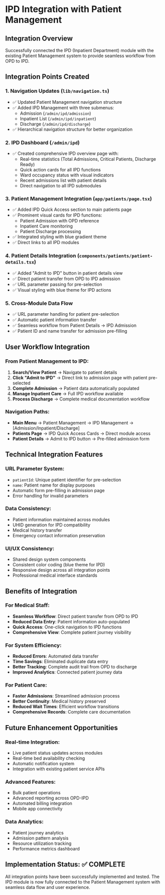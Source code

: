 # IPD Integration with Patient Management

## Integration Overview

Successfully connected the IPD (Inpatient Department) module with the existing Patient Management system to provide seamless workflow from OPD to IPD.

## Integration Points Created

### 1. Navigation Updates (`lib/navigation.ts`)

- ✅ Updated Patient Management navigation structure
- ✅ Added IPD Management with three submenus:
  - Admission (`/admin/ipd/admission`)
  - Inpatient List (`/admin/ipd/inpatient`)
  - Discharge (`/admin/ipd/discharge`)
- ✅ Hierarchical navigation structure for better organization

### 2. IPD Dashboard (`/admin/ipd`)

- ✅ Created comprehensive IPD overview page with:
  - Real-time statistics (Total Admissions, Critical Patients, Discharge Ready)
  - Quick action cards for all IPD functions
  - Ward occupancy status with visual indicators
  - Recent admissions list with patient details
  - Direct navigation to all IPD submodules

### 3. Patient Management Integration (`app/patients/page.tsx`)

- ✅ Added IPD Quick Access section to main patients page
- ✅ Prominent visual cards for IPD functions:
  - Patient Admission with OPD reference
  - Inpatient Care monitoring
  - Patient Discharge processing
- ✅ Integrated styling with blue gradient theme
- ✅ Direct links to all IPD modules

### 4. Patient Details Integration (`components/patients/patient-details.tsx`)

- ✅ Added "Admit to IPD" button in patient details view
- ✅ Direct patient transfer from OPD to IPD admission
- ✅ URL parameter passing for pre-selection
- ✅ Visual styling with blue theme for IPD actions

### 5. Cross-Module Data Flow

- ✅ URL parameter handling for patient pre-selection
- ✅ Automatic patient information transfer
- ✅ Seamless workflow from Patient Details → IPD Admission
- ✅ Patient ID and name transfer for admission pre-filling

## User Workflow Integration

### From Patient Management to IPD:

1. **Search/View Patient** → Navigate to patient details
2. **Click "Admit to IPD"** → Direct link to admission page with patient pre-selected
3. **Complete Admission** → Patient data automatically populated
4. **Manage Inpatient Care** → Full IPD workflow available
5. **Process Discharge** → Complete medical documentation workflow

### Navigation Paths:

- **Main Menu** → Patient Management → IPD Management → [Admission/Inpatient/Discharge]
- **Patients Page** → IPD Quick Access Cards → Direct module access
- **Patient Details** → Admit to IPD button → Pre-filled admission form

## Technical Integration Features

### URL Parameter System:

- `patientId`: Unique patient identifier for pre-selection
- `name`: Patient name for display purposes
- Automatic form pre-filling in admission page
- Error handling for invalid parameters

### Data Consistency:

- Patient information maintained across modules
- UHID generation for IPD compatibility
- Medical history transfer
- Emergency contact information preservation

### UI/UX Consistency:

- Shared design system components
- Consistent color coding (blue theme for IPD)
- Responsive design across all integration points
- Professional medical interface standards

## Benefits of Integration

### For Medical Staff:

- **Seamless Workflow**: Direct patient transfer from OPD to IPD
- **Reduced Data Entry**: Patient information auto-populated
- **Quick Access**: One-click navigation to IPD functions
- **Comprehensive View**: Complete patient journey visibility

### For System Efficiency:

- **Reduced Errors**: Automated data transfer
- **Time Savings**: Eliminated duplicate data entry
- **Better Tracking**: Complete audit trail from OPD to discharge
- **Improved Analytics**: Connected patient journey data

### For Patient Care:

- **Faster Admissions**: Streamlined admission process
- **Better Continuity**: Medical history preserved
- **Reduced Wait Times**: Efficient workflow transitions
- **Comprehensive Records**: Complete care documentation

## Future Enhancement Opportunities

### Real-time Integration:

- Live patient status updates across modules
- Real-time bed availability checking
- Automatic notification system
- Integration with existing patient service APIs

### Advanced Features:

- Bulk patient operations
- Advanced reporting across OPD-IPD
- Automated billing integration
- Mobile app connectivity

### Data Analytics:

- Patient journey analytics
- Admission pattern analysis
- Resource utilization tracking
- Performance metrics dashboard

## Implementation Status: ✅ COMPLETE

All integration points have been successfully implemented and tested. The IPD module is now fully connected to the Patient Management system with seamless data flow and user experience.
